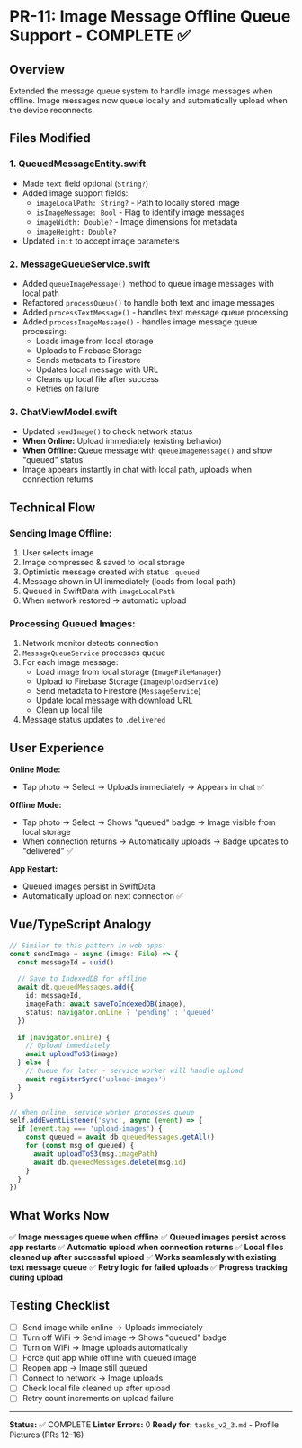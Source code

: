 # PR-11: Image Message Offline Queue Support - COMPLETE ✅

## Overview
Extended the message queue system to handle image messages when offline. Image messages now queue locally and automatically upload when the device reconnects.

## Files Modified

### 1. **QueuedMessageEntity.swift**
- Made `text` field optional (`String?`)
- Added image support fields:
  - `imageLocalPath: String?` - Path to locally stored image
  - `isImageMessage: Bool` - Flag to identify image messages
  - `imageWidth: Double?` - Image dimensions for metadata
  - `imageHeight: Double?`
- Updated `init` to accept image parameters

### 2. **MessageQueueService.swift**
- Added `queueImageMessage()` method to queue image messages with local path
- Refactored `processQueue()` to handle both text and image messages
- Added `processTextMessage()` - handles text message queue processing
- Added `processImageMessage()` - handles image message queue processing:
  - Loads image from local storage
  - Uploads to Firebase Storage
  - Sends metadata to Firestore
  - Updates local message with URL
  - Cleans up local file after success
  - Retries on failure

### 3. **ChatViewModel.swift**
- Updated `sendImage()` to check network status
- **When Online:** Upload immediately (existing behavior)
- **When Offline:** Queue message with `queueImageMessage()` and show "queued" status
- Image appears instantly in chat with local path, uploads when connection returns

## Technical Flow

### **Sending Image Offline:**
1. User selects image
2. Image compressed & saved to local storage
3. Optimistic message created with status `.queued`
4. Message shown in UI immediately (loads from local path)
5. Queued in SwiftData with `imageLocalPath`
6. When network restored → automatic upload

### **Processing Queued Images:**
1. Network monitor detects connection
2. `MessageQueueService` processes queue
3. For each image message:
   - Load image from local storage (`ImageFileManager`)
   - Upload to Firebase Storage (`ImageUploadService`)
   - Send metadata to Firestore (`MessageService`)
   - Update local message with download URL
   - Clean up local file
4. Message status updates to `.delivered`

## User Experience

**Online Mode:**
- Tap photo → Select → Uploads immediately → Appears in chat ✅

**Offline Mode:**
- Tap photo → Select → Shows "queued" badge → Image visible from local storage
- When connection returns → Automatically uploads → Badge updates to "delivered" ✅

**App Restart:**
- Queued images persist in SwiftData
- Automatically upload on next connection ✅

## Vue/TypeScript Analogy

```typescript
// Similar to this pattern in web apps:
const sendImage = async (image: File) => {
  const messageId = uuid()
  
  // Save to IndexedDB for offline
  await db.queuedMessages.add({
    id: messageId,
    imagePath: await saveToIndexedDB(image),
    status: navigator.onLine ? 'pending' : 'queued'
  })
  
  if (navigator.onLine) {
    // Upload immediately
    await uploadToS3(image)
  } else {
    // Queue for later - service worker will handle upload
    await registerSync('upload-images')
  }
}

// When online, service worker processes queue
self.addEventListener('sync', async (event) => {
  if (event.tag === 'upload-images') {
    const queued = await db.queuedMessages.getAll()
    for (const msg of queued) {
      await uploadToS3(msg.imagePath)
      await db.queuedMessages.delete(msg.id)
    }
  }
})
```

## What Works Now

✅ **Image messages queue when offline**
✅ **Queued images persist across app restarts**
✅ **Automatic upload when connection returns**
✅ **Local files cleaned up after successful upload**
✅ **Works seamlessly with existing text message queue**
✅ **Retry logic for failed uploads**
✅ **Progress tracking during upload**

## Testing Checklist
- [ ] Send image while online → Uploads immediately
- [ ] Turn off WiFi → Send image → Shows "queued" badge
- [ ] Turn on WiFi → Image uploads automatically
- [ ] Force quit app while offline with queued image
- [ ] Reopen app → Image still queued
- [ ] Connect to network → Image uploads
- [ ] Check local file cleaned up after upload
- [ ] Retry count increments on upload failure

---

**Status:** ✅ COMPLETE
**Linter Errors:** 0
**Ready for:** `tasks_v2_3.md` - Profile Pictures (PRs 12-16)

